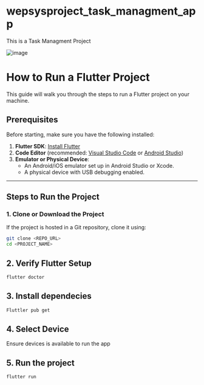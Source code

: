 # wepsysproject_task_managment_app

This is a Task Managment Project

![image](https://github.com/user-attachments/assets/b2998d26-71aa-4d81-91ae-8892ef31a108)


# How to Run a Flutter Project

This guide will walk you through the steps to run a Flutter project on your machine.

## **Prerequisites**
Before starting, make sure you have the following installed:

1. **Flutter SDK**: [Install Flutter](https://flutter.dev/docs/get-started/install)
2. **Code Editor** (recommended: [Visual Studio Code](https://code.visualstudio.com/) or [Android Studio](https://developer.android.com/studio))
3. **Emulator or Physical Device**:
   - An Android/iOS emulator set up in Android Studio or Xcode.
   - A physical device with USB debugging enabled.

---

## **Steps to Run the Project**

### 1. **Clone or Download the Project**
If the project is hosted in a Git repository, clone it using:
```bash
git clone <REPO_URL>
cd <PROJECT_NAME>
```
## 2.  Verify Flutter Setup
```bash
flutter doctor
```

## 3. Install dependecies
```bash
Fluttler pub get
```

## 4. Select Device 
Ensure devices is available to run the app

## 5. Run the project
```bash
flutter run
```
